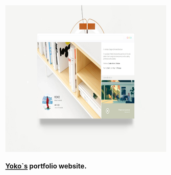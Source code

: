 
<img src="preview/view.jpg" width="820" height="460">

## [Yoko`s](https://www.yokko.one/) portfolio website. ##
